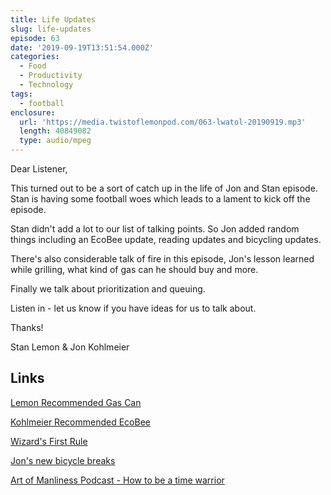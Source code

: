 ```yaml
---
title: Life Updates
slug: life-updates
episode: 63
date: '2019-09-19T13:51:54.000Z'
categories:
  - Food
  - Productivity
  - Technology
tags:
  - football
enclosure:
  url: 'https://media.twistoflemonpod.com/063-lwatol-20190919.mp3'
  length: 40849082
  type: audio/mpeg
---
```


Dear Listener,

This turned out to be a sort of catch up in the life of Jon and Stan episode. Stan is having some football woes which leads to a lament to kick off the episode.

Stan didn't add a lot to our list of talking points. So Jon added random things including an EcoBee update, reading updates and bicycling updates.

There's also considerable talk of fire in this episode, Jon's lesson learned while grilling, what kind of gas can he should buy and more.

Finally we talk about prioritization and queuing.

Listen in - let us know if you have ideas for us to talk about.

Thanks!

Stan Lemon & Jon Kohlmeier

## Links

[Lemon Recommended Gas Can](https://amzn.to/30aiW6f)

[Kohlmeier Recommended EcoBee](https://amzn.to/34V5L8K)

[Wizard's First Rule](https://amzn.to/2NnO1xc)

[Jon's new bicycle breaks](https://amzn.to/32Vhd2G)

[Art of Manliness Podcast - How to be a time warrior](https://overcast.fm/+NS2w69m_8)
